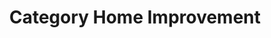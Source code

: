 ---
layout: layouts/taxonomy.njk
title: Category Home Improvement
description: Posts from category Home Improvement
pagination:
  data: readyPosts.category.home-improvement
  size: 10
permalink: "category/home-improvement{% if pagination.pageNumber > 0 %}/{{ pagination.pageNumber | plus: 1 }}{% endif %}/"
---